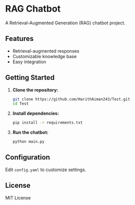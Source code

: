 # RAG Chatbot

A Retrieval-Augmented Generation (RAG) chatbot project.

## Features

- Retrieval-augmented responses
- Customizable knowledge base
- Easy integration

## Getting Started

1. **Clone the repository:**
    ```bash
    git clone https://github.com/HarithAiman243/Test.git
    cd Test
    ```

2. **Install dependencies:**
    ```bash
    pip install -r requirements.txt
    ```

3. **Run the chatbot:**
    ```bash
    python main.py
    ```

## Configuration

Edit `config.yaml` to customize settings.

## License

MIT License
